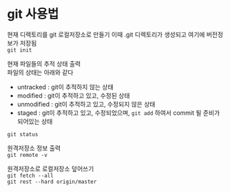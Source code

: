 # git 사용법

현재 디렉토리를 git 로컬저장소로 만들기
이때 .git 디렉토리가 생성되고 여기에 버전정보가 저장됨   
`git init`

현재 파일들의 추적 상태 출력   
파일의 상태는 아래와 같다   
- untracked : git이 추적하지 않는 상태
- modified : git이 추적하고 있고, 수정된 상태
- unmodified : git이 추적하고 있고, 수정되지 않은 상태
- staged : git이 추적하고 있고, 수정되었으며, `git add` 하여서 commit 될 준비가 되어있는 상태

`git status`

원격저장소 정보 출력   
`git remote -v`

원격저장소로 로컬저장소 덮어쓰기   
`git fetch --all`   
`git rest --hard origin/master`


